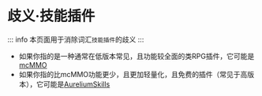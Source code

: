 # 歧义·技能插件

::: info
本页面用于消除词汇`技能插件`的歧义
:::

- 如果你指的是一种通常在低版本常见，且功能较全面的类RPG插件，它可能是[mcMMO](https://www.spigotmc.org/resources/official-mcmmo-original-author-returns.64348/)
- 如果你指的比mcMMO功能更少，且更加轻量化，且免费的插件（常见于高版本），它可能是[AureliumSkills](https://www.spigotmc.org/resources/aurelium-skills-advanced-skills-stats-abilities-and-more.81069/)
